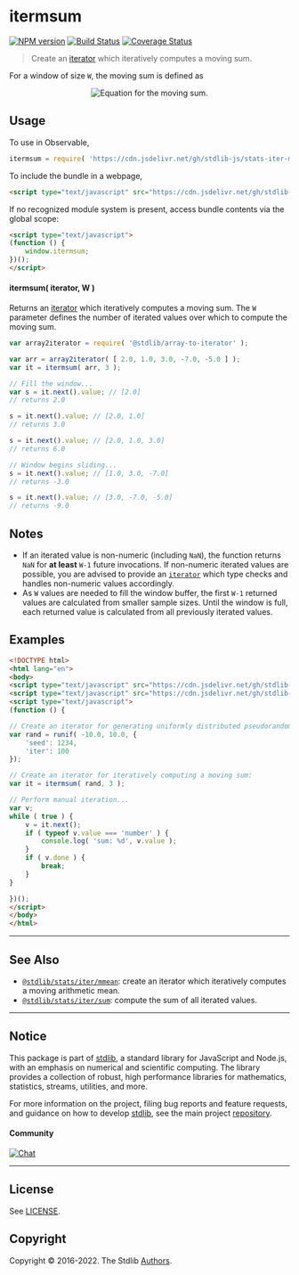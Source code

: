 <!--

@license Apache-2.0

Copyright (c) 2019 The Stdlib Authors.

Licensed under the Apache License, Version 2.0 (the "License");
you may not use this file except in compliance with the License.
You may obtain a copy of the License at

   http://www.apache.org/licenses/LICENSE-2.0

Unless required by applicable law or agreed to in writing, software
distributed under the License is distributed on an "AS IS" BASIS,
WITHOUT WARRANTIES OR CONDITIONS OF ANY KIND, either express or implied.
See the License for the specific language governing permissions and
limitations under the License.

-->

# itermsum

[![NPM version][npm-image]][npm-url] [![Build Status][test-image]][test-url] [![Coverage Status][coverage-image]][coverage-url] <!-- [![dependencies][dependencies-image]][dependencies-url] -->

> Create an [iterator][mdn-iterator-protocol] which iteratively computes a moving sum.

<section class="intro">

For a window of size `W`, the moving sum is defined as

<!-- <equation class="equation" label="eq:moving_sum" align="center" raw="s = \sum_{i=0}^{W-1} x_i" alt="Equation for the moving sum."> -->

<div class="equation" align="center" data-raw-text="s = \sum_{i=0}^{W-1} x_i" data-equation="eq:moving_sum">
    <img src="https://cdn.jsdelivr.net/gh/stdlib-js/stdlib@649f1d940ae76f02c3c2fc97e52f59b452e2e15f/lib/node_modules/@stdlib/stats/iter/msum/docs/img/equation_moving_sum.svg" alt="Equation for the moving sum.">
    <br>
</div>

<!-- </equation> -->

</section>

<!-- /.intro -->

<!-- Package usage documentation. -->



<section class="usage">

## Usage

To use in Observable,

```javascript
itermsum = require( 'https://cdn.jsdelivr.net/gh/stdlib-js/stats-iter-msum@umd/bundle.js' )
```

To include the bundle in a webpage,

```html
<script type="text/javascript" src="https://cdn.jsdelivr.net/gh/stdlib-js/stats-iter-msum@umd/bundle.js"></script>
```

If no recognized module system is present, access bundle contents via the global scope:

```html
<script type="text/javascript">
(function () {
    window.itermsum;
})();
</script>
```

#### itermsum( iterator, W )

Returns an [iterator][mdn-iterator-protocol] which iteratively computes a moving sum. The `W` parameter defines the number of iterated values over which to compute the moving sum.

```javascript
var array2iterator = require( '@stdlib/array-to-iterator' );

var arr = array2iterator( [ 2.0, 1.0, 3.0, -7.0, -5.0 ] );
var it = itermsum( arr, 3 );

// Fill the window...
var s = it.next().value; // [2.0]
// returns 2.0

s = it.next().value; // [2.0, 1.0]
// returns 3.0

s = it.next().value; // [2.0, 1.0, 3.0]
// returns 6.0

// Window begins sliding...
s = it.next().value; // [1.0, 3.0, -7.0]
// returns -3.0

s = it.next().value; // [3.0, -7.0, -5.0]
// returns -9.0
```

</section>

<!-- /.usage -->

<!-- Package usage notes. Make sure to keep an empty line after the `section` element and another before the `/section` close. -->

<section class="notes">

## Notes

-   If an iterated value is non-numeric (including `NaN`), the function returns `NaN` for **at least** `W-1` future invocations. If non-numeric iterated values are possible, you are advised to provide an [`iterator`][mdn-iterator-protocol] which type checks and handles non-numeric values accordingly.
-   As `W` values are needed to fill the window buffer, the first `W-1` returned values are calculated from smaller sample sizes. Until the window is full, each returned value is calculated from all previously iterated values.

</section>

<!-- /.notes -->

<!-- Package usage examples. -->

<section class="examples">

## Examples

<!-- eslint no-undef: "error" -->

```html
<!DOCTYPE html>
<html lang="en">
<body>
<script type="text/javascript" src="https://cdn.jsdelivr.net/gh/stdlib-js/random-iter-uniform@umd/bundle.js"></script>
<script type="text/javascript" src="https://cdn.jsdelivr.net/gh/stdlib-js/stats-iter-msum@umd/bundle.js"></script>
<script type="text/javascript">
(function () {

// Create an iterator for generating uniformly distributed pseudorandom numbers:
var rand = runif( -10.0, 10.0, {
    'seed': 1234,
    'iter': 100
});

// Create an iterator for iteratively computing a moving sum:
var it = itermsum( rand, 3 );

// Perform manual iteration...
var v;
while ( true ) {
    v = it.next();
    if ( typeof v.value === 'number' ) {
        console.log( 'sum: %d', v.value );
    }
    if ( v.done ) {
        break;
    }
}

})();
</script>
</body>
</html>
```

</section>

<!-- /.examples -->

<!-- Section to include cited references. If references are included, add a horizontal rule *before* the section. Make sure to keep an empty line after the `section` element and another before the `/section` close. -->

<section class="references">

</section>

<!-- /.references -->

<!-- Section for related `stdlib` packages. Do not manually edit this section, as it is automatically populated. -->

<section class="related">

* * *

## See Also

-   <span class="package-name">[`@stdlib/stats/iter/mmean`][@stdlib/stats/iter/mmean]</span><span class="delimiter">: </span><span class="description">create an iterator which iteratively computes a moving arithmetic mean.</span>
-   <span class="package-name">[`@stdlib/stats/iter/sum`][@stdlib/stats/iter/sum]</span><span class="delimiter">: </span><span class="description">compute the sum of all iterated values.</span>

</section>

<!-- /.related -->

<!-- Section for all links. Make sure to keep an empty line after the `section` element and another before the `/section` close. -->


<section class="main-repo" >

* * *

## Notice

This package is part of [stdlib][stdlib], a standard library for JavaScript and Node.js, with an emphasis on numerical and scientific computing. The library provides a collection of robust, high performance libraries for mathematics, statistics, streams, utilities, and more.

For more information on the project, filing bug reports and feature requests, and guidance on how to develop [stdlib][stdlib], see the main project [repository][stdlib].

#### Community

[![Chat][chat-image]][chat-url]

---

## License

See [LICENSE][stdlib-license].


## Copyright

Copyright &copy; 2016-2022. The Stdlib [Authors][stdlib-authors].

</section>

<!-- /.stdlib -->

<!-- Section for all links. Make sure to keep an empty line after the `section` element and another before the `/section` close. -->

<section class="links">

[npm-image]: http://img.shields.io/npm/v/@stdlib/stats-iter-msum.svg
[npm-url]: https://npmjs.org/package/@stdlib/stats-iter-msum

[test-image]: https://github.com/stdlib-js/stats-iter-msum/actions/workflows/test.yml/badge.svg?branch=main
[test-url]: https://github.com/stdlib-js/stats-iter-msum/actions/workflows/test.yml?query=branch:main

[coverage-image]: https://img.shields.io/codecov/c/github/stdlib-js/stats-iter-msum/main.svg
[coverage-url]: https://codecov.io/github/stdlib-js/stats-iter-msum?branch=main

<!--

[dependencies-image]: https://img.shields.io/david/stdlib-js/stats-iter-msum.svg
[dependencies-url]: https://david-dm.org/stdlib-js/stats-iter-msum/main

-->

[chat-image]: https://img.shields.io/gitter/room/stdlib-js/stdlib.svg
[chat-url]: https://gitter.im/stdlib-js/stdlib/

[stdlib]: https://github.com/stdlib-js/stdlib

[stdlib-authors]: https://github.com/stdlib-js/stdlib/graphs/contributors

[umd]: https://github.com/umdjs/umd
[es-module]: https://developer.mozilla.org/en-US/docs/Web/JavaScript/Guide/Modules

[deno-url]: https://github.com/stdlib-js/stats-iter-msum/tree/deno
[umd-url]: https://github.com/stdlib-js/stats-iter-msum/tree/umd
[esm-url]: https://github.com/stdlib-js/stats-iter-msum/tree/esm

[stdlib-license]: https://raw.githubusercontent.com/stdlib-js/stats-iter-msum/main/LICENSE

[mdn-iterator-protocol]: https://developer.mozilla.org/en-US/docs/Web/JavaScript/Reference/Iteration_protocols#The_iterator_protocol

<!-- <related-links> -->

[@stdlib/stats/iter/mmean]: https://github.com/stdlib-js/stats-iter-mmean/tree/umd

[@stdlib/stats/iter/sum]: https://github.com/stdlib-js/stats-iter-sum/tree/umd

<!-- </related-links> -->

</section>

<!-- /.links -->
